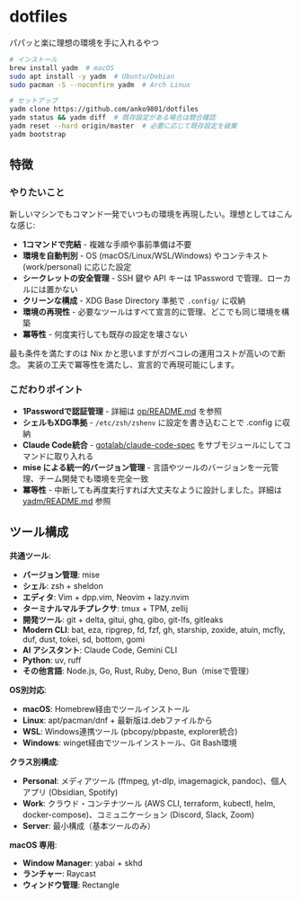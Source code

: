 # dotfiles

パパッと楽に理想の環境を手に入れるやつ

```bash
# インストール
brew install yadm  # macOS
sudo apt install -y yadm  # Ubuntu/Debian  
sudo pacman -S --noconfirm yadm  # Arch Linux

# セットアップ
yadm clone https://github.com/anko9801/dotfiles
yadm status && yadm diff  # 既存設定がある場合は競合確認
yadm reset --hard origin/master  # 必要に応じて既存設定を破棄
yadm bootstrap
```

## 特徴

### やりたいこと

新しいマシンでもコマンド一発でいつもの環境を再現したい。理想としてはこんな感じ:

- **1コマンドで完結** - 複雑な手順や事前準備は不要
- **環境を自動判別** - OS (macOS/Linux/WSL/Windows) やコンテキスト (work/personal) に応じた設定
- **シークレットの安全管理** - SSH 鍵や API キーは 1Password で管理、ローカルには置かない
- **クリーンな構成** - XDG Base Directory 準拠で `.config/` に収納
- **環境の再現性** - 必要なツールはすべて宣言的に管理、どこでも同じ環境を構築
- **冪等性** - 何度実行しても既存の設定を壊さない

最も条件を満たすのは Nix かと思いますがガベコレの運用コストが高いので断念。
実装の工夫で冪等性を満たし、宣言的で再現可能にします。


### こだわりポイント

- **1Passwordで認証管理** - 詳細は [op/README.md](../.config/op/README.md) を参照
- **シェルもXDG準拠** - `/etc/zsh/zshenv` に設定を書き込むことで .config に収納
- **Claude Code統合** - [gotalab/claude-code-spec](https://github.com/gotalab/claude-code-spec) をサブモジュールにしてコマンドに取り入れる
- **mise による統一的バージョン管理** - 言語やツールのバージョンを一元管理、チーム開発でも環境を完全一致
- **冪等性** - 中断しても再度実行すれば大丈夫なように設計しました。詳細は [yadm/README.md](../.config/yadm/README.md) 参照

## ツール構成

**共通ツール**:
- **バージョン管理**: mise
- **シェル**: zsh + sheldon
- **エディタ**: Vim + dpp.vim, Neovim + lazy.nvim
- **ターミナルマルチプレクサ**: tmux + TPM, zellij
- **開発ツール**: git + delta, gitui, ghq, gibo, git-lfs, gitleaks
- **Modern CLI**: bat, eza, ripgrep, fd, fzf, gh, starship, zoxide, atuin, mcfly, duf, dust, tokei, sd, bottom, gomi
- **AI アシスタント**: Claude Code, Gemini CLI
- **Python**: uv, ruff
- **その他言語**: Node.js, Go, Rust, Ruby, Deno, Bun（miseで管理）

**OS別対応**:
- **macOS**: Homebrew経由でツールインストール
- **Linux**: apt/pacman/dnf + 最新版は.debファイルから
- **WSL**: Windows連携ツール (pbcopy/pbpaste, explorer統合)
- **Windows**: winget経由でツールインストール、Git Bash環境

**クラス別構成**:
- **Personal**: メディアツール (ffmpeg, yt-dlp, imagemagick, pandoc)、個人アプリ (Obsidian, Spotify)
- **Work**: クラウド・コンテナツール (AWS CLI, terraform, kubectl, helm, docker-compose)、コミュニケーション (Discord, Slack, Zoom)
- **Server**: 最小構成（基本ツールのみ）

**macOS 専用**:
- **Window Manager**: yabai + skhd
- **ランチャー**: Raycast
- **ウィンドウ管理**: Rectangle
